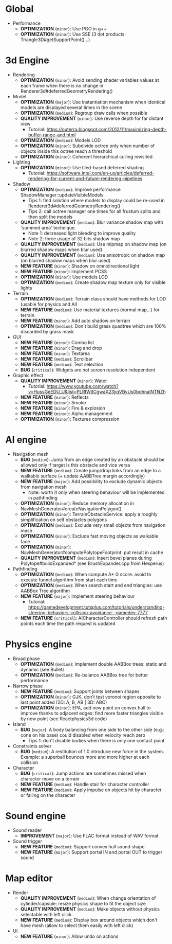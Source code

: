 # Global
- Performance
    - **OPTIMIZATION** (`minor`): Use PGO in g++
    - **OPTIMIZATION** (`minor`): Use SSE (3 dot products: Triangle3D<T>#getSupportPoint()...)

# 3d Engine
- Rendering
    - **OPTIMIZATION** (`minor`): Avoid sending shader variables values at each frame when there is no change in Renderer3d#deferredGeometryRendering()
- Model
    - **OPTIMIZATION** (`major`): Use instantiation mechanism when identical models are displayed several times in the scene
    - **OPTIMIZATION** (`medium`): Regroup draw calls when possible
    - **QUALITY IMPROVEMENT** (`minor`): Use reverse depth for far distant view
        - Tutorial: <https://outerra.blogspot.com/2012/11/maximizing-depth-buffer-range-and.html>
    - **OPTIMIZATION** (`medium`): Models LOD
    - **OPTIMIZATION** (`minor`): Subdivide octree only when number of objects inside this octree reach a threshold
    - **OPTIMIZATION** (`minor`): Coherent hierarchical culling revisited
- Lighting
    - **OPTIMIZATION** (`minor`): Use tiled-based deferred shading
        - Tutorial: <https://software.intel.com/en-us/articles/deferred-rendering-for-current-and-future-rendering-pipelines>
- Shadow
    - **OPTIMIZATION** (`medium`): Improve performance ShadowManager::updateVisibleModels
        - Tips 1: find solution where models to display could be re-used in Renderer3d#deferredGeometryRendering()
        - Tips 2: call octree manager one times for all frustum splits and then split the models
    - **QUALITY IMPROVEMENT** (`medium`): Blur variance shadow map with 'summed area' technique.
        - Note 1: decreased light bleeding to improve quality
        - Note 2: force usage of 32 bits shadow map
    - **QUALITY IMPROVEMENT** (`medium`): Use mipmap on shadow map (on blurred shadow maps when blur used)
    - **QUALITY IMPROVEMENT** (`medium`): Use anisotropic on shadow map (on blurred shadow maps when blur used)
    - **NEW FEATURE** (`minor`): Shadow on omnidirectional light
    - **NEW FEATURE** (`minor`): Implement PCSS
    - **OPTIMIZATION** (`minor`): Use models LOD
    - **OPTIMIZATION** (`medium`): Create shadow map texture only for visible lights
- Terrain
    - **OPTIMIZATION** (`medium`): Terrain class should have methods for LOD (usable for physics and AI)
    - **NEW FEATURE** (`medium`): Use material textures (normal map...) for terrain
    - **NEW FEATURE** (`minor`): Add auto shadow on terrain
    - **OPTIMIZATION** (`medium`): Don't build grass quadtree which are 100% discarded by grass mask
- GUI
    - **NEW FEATURE** (`minor`): Combo list
    - **NEW FEATURE** (`minor`): Drag and drop
    - **NEW FEATURE** (`minor`): Textarea
    - **NEW FEATURE** (`medium`): Scrollbar
    - **NEW FEATURE** (`medium`): Text selection
    - **BUG** (`critical`): Widgets are not screen resolution independent
- Graphic effect
    - **QUALITY IMPROVEMENT** (`minor`): Water
        - Tutorial: <https://www.youtube.com/watch?v=HusvGeEDU_U&list=PLRIWtICgwaX23jiqVByUs0bqhnalNTNZh>
    - **NEW FEATURE** (`minor`): Reflects
    - **NEW FEATURE** (`minor`): Smoke
    - **NEW FEATURE** (`minor`): Fire & explosion
    - **NEW FEATURE** (`minor`): Alpha management
    - **OPTIMIZATION** (`minor`): Textures compression

# AI engine
- Navigation mesh
    - **BUG** (`medium`): Jump from an edge created by an obstacle should be allowed only if target is this obstacle and vice versa
    - **NEW FEATURE** (`medium`): Create jump/drop links from an edge to a walkable surface (+ update AABBTree margin accordingly)
    - **NEW FEATURE** (`major`): Add possibility to exclude dynamic objects from navigation mesh
        - Note: worth it only when steering behaviour will be implemented in pathfinding
    - **OPTIMIZATION** (`minor`): Reduce memory allocation in NavMeshGenerator#createNavigationPolygon()
    - **OPTIMIZATION** (`minor`): TerrainObstacleService: apply a roughly simplification on self obstacles polygons
    - **OPTIMIZATION** (`medium`): Exclude very small objects from navigation mesh
    - **OPTIMIZATION** (`minor`): Exclude fast moving objects as walkable face
    - **OPTIMIZATION** (`minor`): NavMeshGenerator#computePolytopeFootprint: put result in cache
    - **QUALITY IMPROVEMENT** (`medium`): Insert bevel planes during Polytope#buildExpanded* (see BrushExpander.cpp from Hesperus)
- Pathfinding
    - **OPTIMIZATION** (`medium`): When compute A* G score: avoid to execute funnel algorithm from start each time
    - **OPTIMIZATION** (`medium`): When search start and end triangles: use AABBox Tree algorithm
    - **NEW FEATURE** (`major`): Implement steering behaviour
        - Tutorial: <https://gamedevelopment.tutsplus.com/tutorials/understanding-steering-behaviors-collision-avoidance--gamedev-7777>
    - **NEW FEATURE** (`critical`): AICharacterController should refresh path points each time the path request is updated 

# Physics engine
- Broad phase
    - **OPTIMIZATION** (`medium`): Implement double AABBox trees: static and dynamic (see Bullet)
    - **OPTIMIZATION** (`medium`): Re-balance AABBox tree for better performance
- Narrow phase
    - **NEW FEATURE** (`medium`): Support joints between shapes
    - **OPTIMIZATION** (`minor`): GJK, don't test voronoi region opposite to last point added (2D: A, B, AB | 3D: ABC)
    - **OPTIMIZATION** (`minor`): EPA, add new point on convex hull to improve thanks to adjacent edges: find more faster triangles visible by new point (see Reactphysics3d code)
- Island
    - **BUG** (`major`): A body balancing from one side to the other side (e.g.: cone on his base) could disabled when velocity reach zero
        - Tips 1: don't disable bodies when there is only one contact point
- Constraints solver
    - **BUG** (`medium`): A restitution of 1.0 introduce new force in the system. Example: a superball bounces more and more higher at each collision
- Character
    - **BUG** (`critical`): Jump actions are sometimes missed when character move on a terrain
    - **NEW FEATURE** (`medium`): Handle stair for character controller
    - **NEW FEATURE** (`medium`): Apply impulse on objects hit by character or falling on the character

# Sound engine
- Sound reader
  - **IMPROVEMENT** (`major`): Use FLAC format instead of WAV format
- Sound trigger
    - **NEW FEATURE** (`medium`): Support convex hull sound shape
    - **NEW FEATURE** (`major`): Support portal IN and portal OUT to trigger sound

# Map editor
- Render
    - **QUALITY IMPROVEMENT** (`medium`): When change orientation of cylinder/capsule: resize physics shape to fit the object size
    - **QUALITY IMPROVEMENT** (`medium`): Make objects without physics selectable with left click
    - **NEW FEATURE** (`medium`): Display box around objects which don't have mesh (allow to select them easily with left click)
- UI
    - **NEW FEATURE** (`minor`): Allow undo on actions
